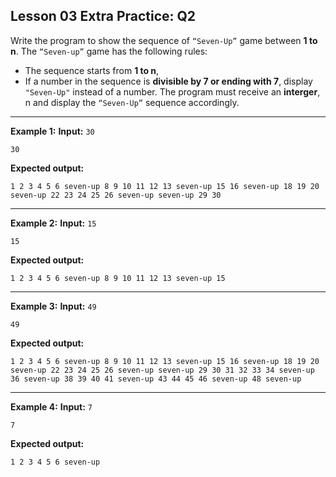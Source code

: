 ## Lesson 03 Extra Practice: Q2
Write the program to show the sequence of `“Seven-Up”` game between **1 to n**. 
The `“Seven-up”` game has the following rules:
* The sequence starts from **1 to n**,
* If a number in the sequence is **divisible by 7 or ending with 7**, display `"Seven-Up"` instead of a number.
The program must receive an **interger**, n and display the `“Seven-Up”` sequence 
accordingly.

<hr>

**Example 1:**
**Input:** `30`  
```
30
```
**Expected output:**
```
1 2 3 4 5 6 seven-up 8 9 10 11 12 13 seven-up 15 16 seven-up 18 19 20 seven-up 22 23 24 25 26 seven-up seven-up 29 30
```
<hr>

**Example 2:**
**Input:** `15`  
```
15
```
**Expected output:**
```
1 2 3 4 5 6 seven-up 8 9 10 11 12 13 seven-up 15
```
<hr>

**Example 3:**
**Input:** `49`  
```
49
```
**Expected output:**
```
1 2 3 4 5 6 seven-up 8 9 10 11 12 13 seven-up 15 16 seven-up 18 19 20 seven-up 22 23 24 25 26 seven-up seven-up 29 30 31 32 33 34 seven-up 36 seven-up 38 39 40 41 seven-up 43 44 45 46 seven-up 48 seven-up
```
<hr>

**Example 4:**
**Input:** `7`  
```
7
```
**Expected output:**
```
1 2 3 4 5 6 seven-up
```

